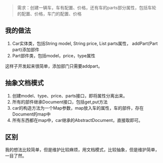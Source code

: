 > 需求：创建一辆车，车有配置、价格，还有车的parts部分属性，包括车轮的配置、价格，车门的配置、价格

## 我的做法
1. Car实体类，包括String model, String price, List<Part> parts属性， addPart(Part part)添加部件
2. Part部件类，包括model，price，type属性

这样子开发起来很简单，添加部门只需要addpart。

## 抽象文档模式
1. 创建model、type、price、parts接口，即将属性分离出来。
2. 所有的部件继承Document接口，包括get,put方法
3. car的构造方法为一个Map参数，map放入车的属性，车的部件，存在Document的map中
4. 所有东西都在map中，car继承的AbstractDocument，直接取即可。

## 区别

我的想法比较简单，但是维护比较麻烦，用文档模式，比较抽象，但是维护简单，一目了然。


